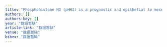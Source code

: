 ```yaml
---
title: "Phosphohistone H3 (pHH3) is a prognostic and epithelial to mesenchymal transition marker in diffuse gliomas"
authors: []
authors-key: []
year: "数据暂缺"
article-link: "数据暂缺"
venue: "数据暂缺"
bibex: "数据暂缺"
---
```

